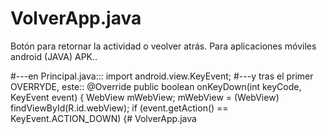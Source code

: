 # VolverApp.java
Botón para retornar la actividad o veolver atrás. Para aplicaciones móviles android (JAVA) APK..

#---en Principal.java:::
import android.view.KeyEvent;
#---y tras el primer OVERRYDE, este::
@Override
public boolean onKeyDown(int keyCode, KeyEvent event) {
WebView mWebView;
mWebView = (WebView) findViewById(R.id.webView);
if (event.getAction() == KeyEvent.ACTION_DOWN) {# VolverApp.java

